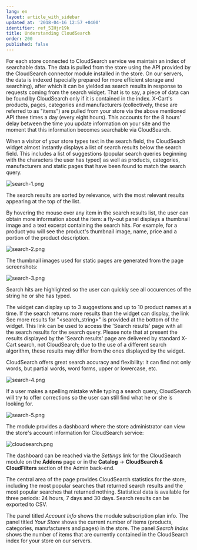 ```yaml
---
lang: en
layout: article_with_sidebar
updated_at: '2018-04-16 12:57 +0400'
identifier: ref_5IHjr19k
title: Understanding CloudSearch
order: 200
published: false
---
```

For each store connected to CloudSearch service we maintain an index of searchable data. The data is pulled from the store using the API provided by the CloudSearch connector module installed in the store. On our servers, the data is indexed (specially prepared for more efficient storage and searching), after which it can be yielded as search results in response to requests coming from the search widget. That is to say, a piece of data can be found by CloudSearch only if it is contained in the index. X-Cart's products, pages, categories and manufacturers (collectively, these are referred to as "items") are pulled from your store via the above mentioned API three times a day (every eight hours). This accounts for the 8 hours' delay between the time you update information on your site and the moment that this information becomes searchable via CloudSearch.

When a visitor of your store types text in the search field, the CloudSeach widget almost instantly displays a list of search results below the search field. This includes a list of suggestions (popular search queries beginning with the characters the user has typed) as well as products, categories, manufacturers and static pages that have been found to match the search query.

![search-1.png]({{site.baseurl}}/attachments/ref_5IHjr19k/search-1.png)

The search results are sorted by relevance, with the most relevant results appearing at the top of the list.

By hovering the mouse over any item in the search results list, the user can obtain more information about the item: a fly-out panel displays a thumbnail image and a text excerpt containing the search hits. For example, for a product you will see the product's thumbnail image, name, price and a portion of the product description.

![search-2.png]({{site.baseurl}}/attachments/ref_5IHjr19k/search-2.png)

The thumbnail images used for static pages are generated from the page screenshots:

![search-3.png]({{site.baseurl}}/attachments/ref_5IHjr19k/search-3.png)

Search hits are highlighted so the user can quickly see all occurences of the string he or she has typed.

The widget can display up to 3 suggestions and up to 10 product names at a time. If the search returns more results than the widget can display, the link See more results for "<search_string>" is provided at the bottom of the widget. This link can be used to access the 'Search results' page with all the search results for the search query. Please note that at present the results displayed by the 'Search results' page are delivered by standard X-Cart search, not CloudSearch; due to the use of a different search algorithm, these results may differ from the ones displayed by the widget.

CloudSearch offers great search accuracy and flexibility: it can find not only words, but partial words, word forms, upper or lowercase, etc.

![search-4.png]({{site.baseurl}}/attachments/ref_5IHjr19k/search-4.png)

If a user makes a spelling mistake while typing a search query, CloudSearch will try to offer corrections so the user can still find what he or she is looking for.

![search-5.png]({{site.baseurl}}/attachments/ref_5IHjr19k/search-5.png)

The module provides a dashboard where the store administrator can view the store's account information for CloudSearch service:

![cloudsearch.png]({{site.baseurl}}/attachments/ref_5IHjr19k/cloudsearch.png)

The dashboard can be reached via the _Settings_ link for the CloudSearch module on the **Addons** page or in the **Catalog** -> **CloudSearch & CloudFilters** section of the Admin back-end.

The central area of the page provides CloudSearch statistics for the store, including the most popular searches that returned search results and the most popular searches that returned nothing. Statistical data is available for three periods: 24 hours, 7 days and 30 days. Search results can be exported to CSV.

The panel titled _Account Info_ shows the module subscription plan info. 
The panel titled _Your Store_ shows the current number of items (products, categories, manufacturers and pages) in the store. 
The panel _Search Index_ shows the number of items that are currently contained in the CloudSearch index for your store on our servers. 